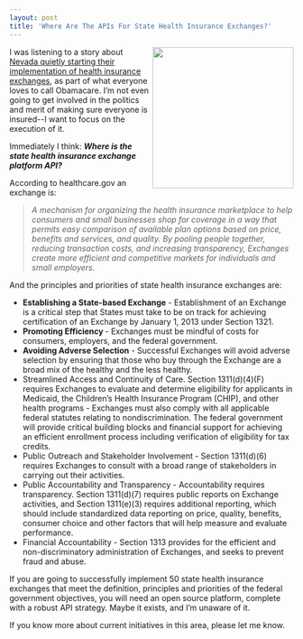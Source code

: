 ```yaml
---
layout: post
title: 'Where Are The APIs For State Health Insurance Exchanges?'
---
```

<p><img src="https://s3.amazonaws.com/kinlane-productions/State-Healthcare-Insurance-Exchanges.png" alt="" width="250" align="right" /></p>
<p>I was listening to a story about <a href="http://www.npr.org/2012/11/13/165057222/nevada-quietly-starts-implementing-obamacare">Nevada quietly starting their implementation of health insurance exchanges</a>, as part of what everyone loves to call Obamacare.  I&rsquo;m not even going to get involved in the politics and merit of making sure everyone is insured--I want to focus on the execution of it.</p>
<p>Immediately I think:  <em><strong>Where is the state health insurance exchange platform API?</strong></em></p>
<p>According to healthcare.gov an exchange is:</p>
<blockquote><em> A mechanism for organizing the health insurance marketplace to help consumers and small businesses shop for coverage in a way that permits easy comparison of available plan options based on price, benefits and services, and quality.  By pooling people together, reducing transaction costs, and increasing transparency, Exchanges create more efficient and competitive markets for individuals and small employers.</em></blockquote>
<p>And the principles and priorities of state health insurance exchanges are:</p>
<ul class="mainlist">
<li><strong>Establishing a State-based Exchange</strong> - Establishment of an Exchange is a critical step that States must take to be on track for achieving certification of an Exchange by January 1, 2013 under Section 1321. </li>
<li><strong>Promoting Efficiency </strong>- Exchanges must be mindful of costs for consumers, employers, and the federal government. </li>
<li><strong>Avoiding Adverse Selection</strong> - Successful Exchanges will avoid adverse selection by ensuring that those who buy through the Exchange are a broad mix of the healthy and the less healthy.</li>
<li>Streamlined Access and Continuity of Care.  Section 1311(d)(4)(F) requires Exchanges to evaluate and determine eligibility for applicants in Medicaid, the Children&rsquo;s Health Insurance Program (CHIP), and other health programs - Exchanges must also comply with all applicable federal statutes relating to nondiscrimination.  The federal government will provide critical building blocks and financial support for achieving an efficient enrollment process including verification of&nbsp;eligibility for tax credits.</li>
<li>Public Outreach and Stakeholder Involvement - Section 1311(d)(6) requires Exchanges to consult with a broad range of stakeholders in carrying out their activities.</li>
<li>Public Accountability and Transparency - Accountability requires transparency.  Section 1311(d)(7) requires public reports on Exchange activities, and Section 1311(e)(3) requires additional reporting, which should include standardized data reporting on price, quality, benefits, consumer choice and other factors that will help measure and evaluate performance. </li>
<li>Financial Accountability - Section 1313 provides for the efficient and non-discriminatory administration of Exchanges, and seeks to prevent fraud and abuse.</li>
</ul>
<p>If you are going to successfully implement 50 state health insurance exchanges that meet the definition, principles and priorities of the federal government objectives, you will need an open source platform, complete with a robust API strategy.  Maybe it exists, and I&rsquo;m unaware of it.</p>
<p>If you know more about current initiatives in this area, please let me know.</p>